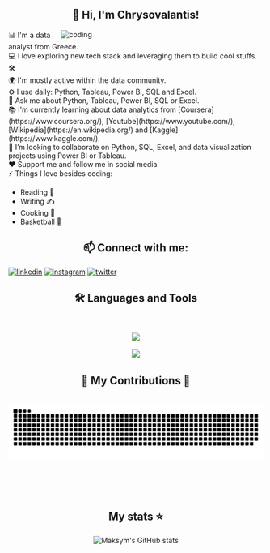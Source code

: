 <!-- Level 1: Simple bio and stats -->

<html>
<body>
<h2 align="center"> 👋 Hi, I'm Chrysovalantis! </h2>
 <img align="right" alt="coding" width="400" src="https://user-images.githubusercontent.com/55389276/140866485-8fb1c876-9a8f-4d6a-98dc-08c4981eaf70.gif">
 📊 I'm a data analyst from Greece.<br>
 💻 I love exploring new tech stack and leveraging them to build cool stuffs. 🛠️<br>
 🌍 I'm mostly active within the data community.<br>
 ⚙️ I use daily: Python, Tableau, Power BI, SQL and Excel.<br>
 💬 Ask me about Python, Tableau, Power BI, SQL or Excel. <br>
 📚 I'm currently learning about data analytics from [Coursera](https://www.coursera.org/), [Youtube](https://www.youtube.com/), [Wikipedia](https://en.wikipedia.org/) and [Kaggle](https://www.kaggle.com/). <br>
 🤝 I’m looking to collaborate on Python, SQL, Excel, and data visualization projects using Power BI  or Tableau.<br>
 ❤️ Support me and follow me in social media.<br> 
 ⚡ Things I love besides coding:
<ul style="list-style-type:disc;">
  <li>Reading 📖</li>
  <li>Writing ✍</li>
  <li>Cooking 🍳</li>
  <li> Basketball 🏀</li>
</ul>  
</body>
</html>
<html>
 <body>
  
 </body>
</html>
<h2 align="center">📫 Connect with me:</h2>
<p align="center">
  
  <a href="https://www.linkedin.com/in/chrysovalantis-milionis-61456619a/"><img src="https://img.icons8.com/color/96/000000/linkedin.png" alt="linkedin"/></a>
  <a href="https://www.instagram.com/chrysovalantis_milionis/"><img src="https://img.icons8.com/color/96/000000/instagram-new.png" alt="instagram"/></a>
  <a href="https://twitter.com/Milionis_chry"><img src="https://img.icons8.com/color/96/000000/twitter-squared.png" alt="twitter"/></a>
</p>

<h2 align="center">🛠 Languages and Tools </h2>
<br/>
<p align="center">
  <a href="https://skillicons.dev">
    <img src="https://skillicons.dev/icons?i=git,py,html,css,r,bootstrap,idea" />
  </a>
</p>
<p align="center">
  <a href="https://skillicons.dev">
    <img src="https://skillicons.dev/icons?i=github,postgres,mysql,vscode,java,visualstudio,cs" />
  </a>
</p>

<div align="center">
  <h2>🐍 My Contributions 🐍</h2>
  <br>
  <img alt="snake eating my contributions" src="https://raw.githubusercontent.com/salesp07/salesp07/output/github-contribution-grid-snake.svg" />
  
  <br/><br/><br/>
</div>

<h2 align="center">My stats ⭐ </h2>

<div align="center">
<img alt="Maksym's GitHub stats" src="https://github-readme-stats.vercel.app/api?username=CMLEGEND1993&show_icons=true&theme=transparent"/>
</div>


